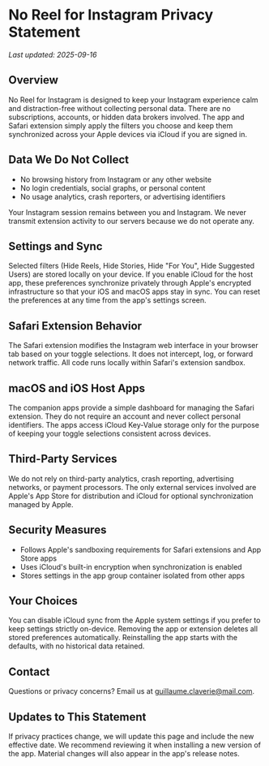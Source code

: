 # No Reel for Instagram Privacy Statement

_Last updated: 2025-09-16_

## Overview
No Reel for Instagram is designed to keep your Instagram experience calm and distraction-free without collecting personal data. There are no subscriptions, accounts, or hidden data brokers involved. The app and Safari extension simply apply the filters you choose and keep them synchronized across your Apple devices via iCloud if you are signed in.

## Data We Do Not Collect
- No browsing history from Instagram or any other website
- No login credentials, social graphs, or personal content
- No usage analytics, crash reporters, or advertising identifiers

Your Instagram session remains between you and Instagram. We never transmit extension activity to our servers because we do not operate any.

## Settings and Sync
Selected filters (Hide Reels, Hide Stories, Hide "For You", Hide Suggested Users) are stored locally on your device. If you enable iCloud for the host app, these preferences synchronize privately through Apple's encrypted infrastructure so that your iOS and macOS apps stay in sync. You can reset the preferences at any time from the app's settings screen.

## Safari Extension Behavior
The Safari extension modifies the Instagram web interface in your browser tab based on your toggle selections. It does not intercept, log, or forward network traffic. All code runs locally within Safari's extension sandbox.

## macOS and iOS Host Apps
The companion apps provide a simple dashboard for managing the Safari extension. They do not require an account and never collect personal identifiers. The apps access iCloud Key-Value storage only for the purpose of keeping your toggle selections consistent across devices.

## Third-Party Services
We do not rely on third-party analytics, crash reporting, advertising networks, or payment processors. The only external services involved are Apple's App Store for distribution and iCloud for optional synchronization managed by Apple.

## Security Measures
- Follows Apple's sandboxing requirements for Safari extensions and App Store apps
- Uses iCloud's built-in encryption when synchronization is enabled
- Stores settings in the app group container isolated from other apps

## Your Choices
You can disable iCloud sync from the Apple system settings if you prefer to keep settings strictly on-device. Removing the app or extension deletes all stored preferences automatically. Reinstalling the app starts with the defaults, with no historical data retained.

## Contact
Questions or privacy concerns? Email us at [guillaume.claverie@mail.com](mailto:guillaume.claverie@mail.com).

## Updates to This Statement
If privacy practices change, we will update this page and include the new effective date. We recommend reviewing it when installing a new version of the app. Material changes will also appear in the app's release notes.
